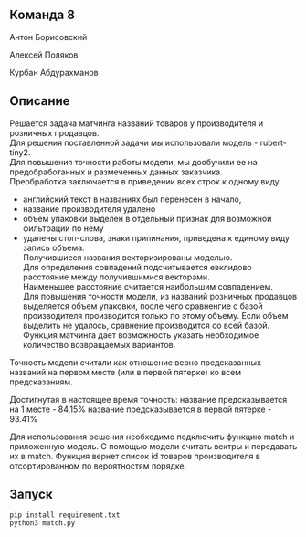 ## Команда 8
Антон Борисовский

Алексей Поляков

Курбан Абдурахманов


## Описание
Решается задача матчинга названий товаров у производителя и розничных продавцов.    
Для решения поставленной задачи мы использовали модель  - rubert-tiny2.     
Для повышения точности работы модели, мы дообучили ее на предобработанных и размеченных данных заказчика.    
Преобработка заключается в приведении всех строк к одному виду.    
- английский текст в названиях был перенесен в начало,    
- название производителя удалено    
- объем упаковки выделен в отдельный признак для возможной фильтрации по нему    
- удалены стоп-слова, знаки припинания, приведена к единому виду запись объема.    
Получившиеся названия векторизированы моделью.    
Для определения совпадений подсчитывается евклидово расстояние между получившимися векторами.    
Наименьшее расстояние считается наибольшим совпадением.    
Для повышения точности модели, из названий розничных продавцов выделяется объем упаковки, после чего сравненгие с базой производителя производится только по этому объему.
Если объем выделить не удалось, сравнение производится со всей базой.    
Функция матчинга дает возможность указать необходимое количество возвращаемых вариантов.    

Точность модели считали как отношение верно предсказанных названий на первом месте (или в первой пятерке) ко всем предсказаниям.   


Достигнутая в настоящее время точность:
название предсказывается на 1 месте -  84,15%
название предсказывается в первой пятерке - 93.41%

Для использования решения необходимо подключить функцию match и приложенную модель.
С помощью модели считать вектры и передавать их в match. Функция вернет список id товаров производителя
в отсортированном по вероятностям порядке.


## Запуск
```
pip install requirement.txt
python3 match.py
```
